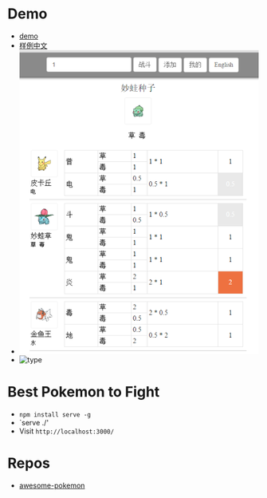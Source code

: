 # Demo
* [demo](https://zhoukekestar.github.io/Best-Pokemon-to-Fight/index.html)
* [样例中文](https://zhoukekestar.github.io/Best-Pokemon-to-Fight/index.zh.html)
* ![demo](./data/demo.png)
* ![type](./data/type-chart.png)

# Best Pokemon to Fight
* `npm install serve -g`
* `serve ./'
* Visit `http://localhost:3000/`

# Repos
* [awesome-pokemon](https://github.com/tobiasbueschel/awesome-pokemon)

